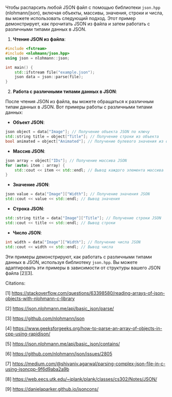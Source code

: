 Чтобы распарсить любой JSON файл с помощью библиотеки `json.hpp` (nlohmann/json), включая объекты, массивы, значения, строки и числа, вы можете использовать следующий подход. Этот пример демонстрирует, как прочитать JSON из файла и затем работать с различными типами данных в JSON.

1. **Чтение JSON из файла**:

```cpp
#include <fstream>
#include <nlohmann/json.hpp>
using json = nlohmann::json;

int main() {
    std::ifstream file("example.json");
    json data = json::parse(file);
}
```

2. **Работа с различными типами данных в JSON**:

После чтения JSON из файла, вы можете обращаться к различным типам данных в JSON. Вот примеры работы с различными типами данных:

- **Объект JSON**:

```cpp
json object = data["Image"]; // Получение объекта JSON по ключу
std::string title = object["Title"]; // Получение строки из объекта
bool animated = object["Animated"]; // Получение булевого значения из объекта
```

- **Массив JSON**:

```cpp
json array = object["IDs"]; // Получение массива JSON
for (auto& item : array) {
    std::cout << item << std::endl; // Вывод каждого элемента массива
}
```

- **Значение JSON**:

```cpp
json value = data["Image"]["Width"]; // Получение значения JSON
std::cout << value << std::endl; // Вывод значения
```

- **Строка JSON**:

```cpp
std::string title = data["Image"]["Title"]; // Получение строки JSON
std::cout << title << std::endl; // Вывод строки
```

- **Число JSON**:

```cpp
int width = data["Image"]["Width"]; // Получение числа JSON
std::cout << width << std::endl; // Вывод числа
```

Эти примеры демонстрируют, как работать с различными типами данных в JSON, используя библиотеку `json.hpp`. Вы можете адаптировать эти примеры в зависимости от структуры вашего JSON файла [2][3].

Citations:

[1] https://stackoverflow.com/questions/63398580/reading-arrays-of-json-objects-with-nlohmann-c-library

[2] https://json.nlohmann.me/api/basic_json/parse/

[3] https://github.com/nlohmann/json

[4] https://www.geeksforgeeks.org/how-to-parse-an-array-of-objects-in-cpp-using-rapidjson/

[5] https://json.nlohmann.me/api/basic_json/contains/

[6] https://github.com/nlohmann/json/issues/2805

[7] https://medium.com/@shivaniv.agarwal/parsing-complex-json-file-in-c-using-jsoncpp-9f6d9aba2a9b

[8] https://web.eecs.utk.edu/~jplank/plank/classes/cs302/Notes/JSON/

[9] https://danielaparker.github.io/jsoncons/
